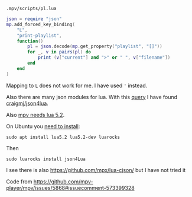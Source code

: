 `.mpv/scripts/pl.lua`

```lua
json = require "json"
mp.add_forced_key_binding(
    "L",
    "print-playlist",
    function()
        pl = json.decode(mp.get_property("playlist", "[]"))
        for _, v in pairs(pl) do
            print (v["current"] and ">" or " ", v["filename"])
        end
    end
)
```

Mapping to `L` does not work for me. I have used `'` instead.

Also there are many json modules for lua. With this [query](https://github.com/search?q=language%3Alua+json+decode) I have found [craigmj/json4lua](https://github.com/craigmj/json4lua).

Also [mpv needs lua 5.2](https://github.com/mpv-player/mpv/wiki/FAQ#Why_does_mpv_not_support_Lua_53).

On Ubuntu you [need to install](https://stackoverflow.com/questions/39760619/lua-cannot-find-installed-luarocks-on-ubuntu/39761123#39761123):

`sudo apt install lua5.2 lua5.2-dev luarocks`

Then

`sudo luarocks install json4Lua`

I see there is also https://github.com/mpx/lua-cjson/ but I have not tried it 

Code from https://github.com/mpv-player/mpv/issues/5868#issuecomment-573399328
